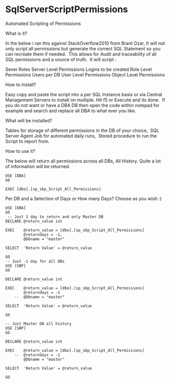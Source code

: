 # SqlServerScriptPermissions
Automated Scripting of Permissions

What is it? 

In the below i ran this against StackOverflow2010 from Brant Ozar, It will not only script all permissions but generate the correct SQL Statement so you can recreate them if needed. 
This allows for Audit and traceability of all SQL permissions and a source of truth. 
It will script : 

Sever Roles
Server Level Permissions
Logins to be created
Role Level Permissions
Users per DB
User Level Permissions
Object Level Permissions

How to install? 

Easy copy and paste the script into a per SQL Instance basis or via Central Management Servers to install on multiple. Hit f5 or Execute and its done. 
If you do not want or have a DBA DB then open the code within notepad for example and search and replace all DBA to what ever you like. 

What will be installed? 

Tables for storage of different permissions in the DB of your choice, 
SQL Server Agent Job for automated daily runs, 
Stored procedure to run the Script to report from. 

How to use it? 

The below will return all permissions across all DBs, All History. Quite a lot of information will be returned. 
```
USE [DBA]
GO
 
EXEC [dbo].[sp_sbp_Script_All_Permissions]
```
Per DB and a Selection of Days or How many Days? Choose as you wish :) 
```
USE [DBA]
GO
 -- Just 1 day to return and only Master DB
DECLARE @return_value int
 
EXEC    @return_value = [dbo].[sp_sbp_Script_All_Permissions]
        @returndays = -1,
        @Dbname = "master"
 
SELECT  'Return Value' = @return_value
 
GO
-- Just -1 day for all DBs
USE [SBP]
GO
 
DECLARE @return_value int
 
EXEC    @return_value = [dbo].[sp_sbp_Script_All_Permissions]
        @returndays = -1
    --  @Dbname = "master"
 
SELECT  'Return Value' = @return_value
 
GO
 
-- Just Master DB all history
USE [SBP]
GO
 
DECLARE @return_value int
 
EXEC    @return_value = [dbo].[sp_sbp_Script_All_Permissions]
    --  @returndays = -1
        @Dbname = "master"
 
SELECT  'Return Value' = @return_value
 
GO
```
